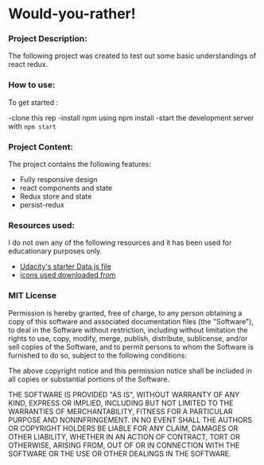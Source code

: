 # Would-you-rather!


### Project Description:
The following project was created to test out some basic understandings of react redux. 

### How to use:
To get started : 

-clone this rep
-install npm using npm install
-start the development server with `npm start`

### Project Content:
The project contains the following features:
- Fully responsive design
- react components and state
- Redux store and state 
- persist-redux 



### Resources used:
I do not own any of the following resources and it has been used for educationary purposes only.
- [Udacity's starter Data.js file](https://github.com/udacity/reactnd-project-would-you-rather-starter)
- [icons used downloaded from](flaticon.com/free-icons/avatar)


### MIT License


Permission is hereby granted, free of charge, to any person obtaining a copy
of this software and associated documentation files (the "Software"), to deal
in the Software without restriction, including without limitation the rights
to use, copy, modify, merge, publish, distribute, sublicense, and/or sell
copies of the Software, and to permit persons to whom the Software is
furnished to do so, subject to the following conditions:

The above copyright notice and this permission notice shall be included in all
copies or substantial portions of the Software.

THE SOFTWARE IS PROVIDED "AS IS", WITHOUT WARRANTY OF ANY KIND, EXPRESS OR
IMPLIED, INCLUDING BUT NOT LIMITED TO THE WARRANTIES OF MERCHANTABILITY,
FITNESS FOR A PARTICULAR PURPOSE AND NONINFRINGEMENT. IN NO EVENT SHALL THE
AUTHORS OR COPYRIGHT HOLDERS BE LIABLE FOR ANY CLAIM, DAMAGES OR OTHER
LIABILITY, WHETHER IN AN ACTION OF CONTRACT, TORT OR OTHERWISE, ARISING FROM,
OUT OF OR IN CONNECTION WITH THE SOFTWARE OR THE USE OR OTHER DEALINGS IN THE
SOFTWARE.

